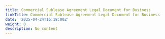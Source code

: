 ```yaml
---
title: Commercial Sublease Agreement Legal Document for Business
linkTitle: Commercial Sublease Agreement Legal Document for Business
date: '2025-04-24T16:18:00Z'
weight: 0
description: No content
---
```



